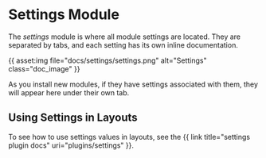 # Settings Module

The _settings_ module is where all module settings are located. They are separated by tabs, and each setting has its own inline documentation.

{{ asset:img file="docs/settings/settings.png" alt="Settings" class="doc_image" }}

As you install new modules, if they have settings associated with them, they will appear here under their own tab.

## Using Settings in Layouts

To see how to use settings values in layouts, see the {{ link title="settings plugin docs" uri="plugins/settings" }}.